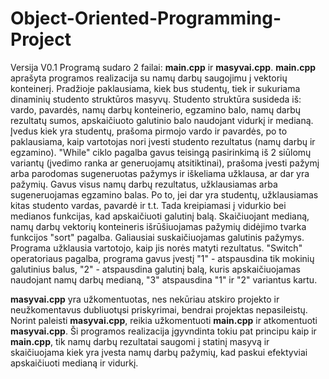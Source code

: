 # Object-Oriented-Programming-Project
Versija V0.1
Programą sudaro 2 failai: **main.cpp** ir **masyvai.cpp**.
**main.cpp** aprašyta programos realizacija su namų darbų saugojimu į vektorių konteinerį.
Pradžioje paklausiama, kiek bus studentų, tiek ir sukuriama dinaminių studento struktūros masyvų. Studento struktūra susideda iš:
vardo, pavardės, namų darbų konteinerio, egzamino balo, namų darbų rezultatų sumos, apskaičiuoto galutinio balo naudojant vidurkį ir medianą.
Įvedus kiek yra studentų, prašoma pirmojo vardo ir pavardės, po to paklausiama, kaip vartotojas nori įvesti studento rezultatus (namų darbų ir egzamino). "While" ciklo pagalba gavus teisingą pasirinkimą iš 2 siūlomų variantų (įvedimo ranka ar generuojamų atsitiktinai), prašoma įvesti pažymį arba parodomas sugeneruotas pažymys ir iškeliama užklausa, ar dar yra pažymių.
Gavus visus namų darbų rezultatus, užklausiamas arba sugeneruojamas egzamino balas. Po to, jei dar yra studentų, užklausiamas kitas studento vardas, pavardė ir t.t. Tada kreipiamasi į vidurkio bei medianos funkcijas, kad apskaičiuoti galutinį balą.
Skaičiuojant medianą, namų darbų vektorių konteineris išrūšiuojamas pažymių didėjimo tvarka funkcijos "sort" pagalba.
Galiausiai suskaičiuojamas galutinis pažymys. Programa užklausia vartotojo, kaip jis norės matyti rezultatus. "Switch" operatoriaus pagalba, programa gavus įvestį "1" - atspausdina tik mokinių galutinius balus, "2" - atspausdina galutinį balą, kuris apskaičiuojamas naudojant namų darbų medianą, "3" atspausdina "1" ir "2" variantus kartu.

**masyvai.cpp** yra užkomentuotas, nes nekūriau atskiro projekto ir neužkomentavus dubliuotųsi priskyrimai, bendrai projektas nepasileistų. Norint paleisti **masyvai.cpp**, reikia užkomentuoti **main.cpp** ir atkomentuoti **masyvai.cpp**. Ši programos realizacija įgyvndinta tokiu pat principu kaip ir **main.cpp**, tik namų darbų rezultatai saugomi į statinį masyvą ir skaičiuojama kiek yra įvesta namų darbų pažymių, kad paskui efektyviai apskaičiuoti medianą ir vidurkį.

